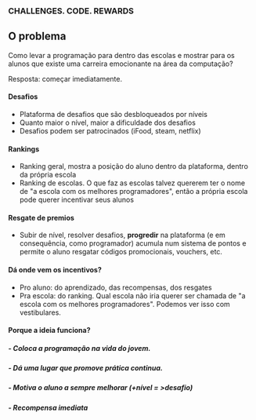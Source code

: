 ### CHALLENGES. CODE. REWARDS

## O problema

Como levar a programação para dentro das escolas e mostrar para os alunos que existe uma carreira emocionante na área da computação?

Resposta: começar imediatamente.

#### Desafios

- Plataforma de desafios que são desbloqueados por níveis
- Quanto maior o nível, maior a dificuldade dos desafios
- Desafios podem ser patrocinados (iFood, steam, netflix)


#### Rankings

- Ranking geral, mostra a posição do aluno dentro da plataforma, dentro da 
própria escola
- Ranking de escolas. O que faz as escolas talvez quererem ter o nome de 
"a escola com os melhores programadores", então a própria escola pode querer
incentivar seus alunos


#### Resgate de premios

- Subir de nível, resolver desafios, **progredir** na plataforma (e em 
consequência, como programador) acumula num sistema de pontos e permite o aluno
resgatar códigos promocionais, vouchers, etc.


#### Dá onde vem os incentivos?

* Pro aluno: do aprendizado, das recompensas, dos resgates
* Pra escola: do ranking. Qual escola não iria querer ser chamada de
"a escola com os melhores programadores". Podemos ver isso com vestibulares.


#### Porque a ideia funciona?

##### - Coloca a programação na vida do jovem.
##### - Dá uma lugar que promove prática continua.
##### - Motiva o aluno a sempre melhorar (+nível = >desafio)
##### - Recompensa imediata

